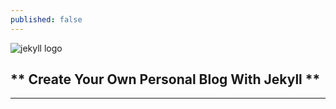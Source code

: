 ```yaml
---
published: false
---
```

![jekyll logo]({{site.baseurl}}/https://jekyllrb.com/img/logo-2x.png)

## ** Create Your Own Personal Blog With Jekyll **
---


